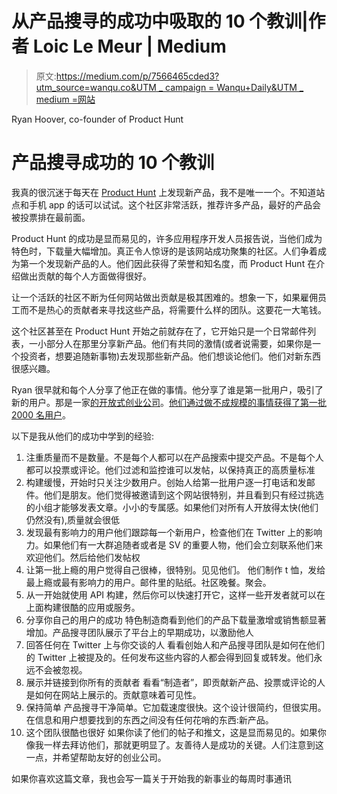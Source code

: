 # 从产品搜寻的成功中吸取的 10 个教训|作者 Loic Le Meur | Medium

> 原文:[https://medium.com/p/7566465cded3?utm_source=wanqu.co&UTM _ campaign = Wanqu+Daily&UTM _ medium =网站](https://medium.com/p/7566465cded3?utm_source=wanqu.co&utm_campaign=Wanqu+Daily&utm_medium=website)



Ryan Hoover, co-founder of Product Hunt



# 产品搜寻成功的 10 个教训

我真的很沉迷于每天在 [Product Hunt](https://www.producthunt.com/) 上发现新产品，我不是唯一一个。不知道站点和手机 app 的话可以试试。这个社区非常活跃，推荐许多产品，最好的产品会被投票排在最前面。

Product Hunt 的成功是显而易见的，许多应用程序开发人员报告说，当他们成为特色时，下载量大幅增加。真正令人惊讶的是该网站成功聚集的社区。人们争着成为第一个发现新产品的人。他们因此获得了荣誉和知名度，而 Product Hunt 在介绍做出贡献的每个人方面做得很好。

让一个活跃的社区不断为任何网站做出贡献是极其困难的。想象一下，如果雇佣员工而不是热心的贡献者来寻找这些产品，将需要什么样的团队。这要花一大笔钱。

这个社区甚至在 Product Hunt 开始之前就存在了，它开始只是一个日常邮件列表，一小部分人在那里分享新产品。他们有共同的激情(或者说需要，如果你是一个投资者，想要追随新事物)去发现那些新产品。他们想谈论他们。他们对新东西很感兴趣。

Ryan 很早就和每个人分享了他正在做的事情。他分享了谁是第一批用户，吸引了新的用户。那是一家[的开放式创业公司](https://medium.com/keep-learning-keep-growing/the-open-startup-420629989566#.8gosesh87)。[他们通过做不成规模的事情获得了第一批 2000 名用户](http://www.fastcompany.com/3024472/how-we-got-our-first-2000-users-doing-things-that-dont-scale)。

以下是我从他们的成功中学到的经验:

1.  注重质量而不是数量。不是每个人都可以在产品搜索中提交产品。不是每个人都可以投票或评论。他们过滤和监控谁可以发帖，以保持真正的高质量标准
2.  构建缓慢，开始时只关注少数用户。创始人给第一批用户逐一打电话和发邮件。他们是朋友。他们觉得被邀请到这个网站很特别，并且看到只有经过挑选的小组才能够发表文章。小小的专属感。如果他们对所有人开放得太快(他们仍然没有),质量就会很低
3.  发现最有影响力的用户他们跟踪每一个新用户，检查他们在 Twitter 上的影响力。如果他们有一大群追随者或者是 SV 的重要人物，他们会立刻联系他们来欢迎他们。然后给他们发帖权
4.  让第一批上瘾的用户觉得自己很棒，很特别。见见他们。
    他们制作 t 恤，发给最上瘾或最有影响力的用户。邮件里的贴纸。社区晚餐。聚会。
5.  从一开始就使用 API 构建，然后你可以快速打开它，这样一些开发者就可以在上面构建很酷的应用或服务。
6.  分享你自己的用户的成功
    特色制造商看到他们的产品下载量激增或销售额显著增加。产品搜寻团队展示了平台上的早期成功，以激励他人
7.  回答任何在 Twitter 上与你交谈的人
    看看创始人和产品搜寻团队是如何在他们的 Twitter 上被提及的。任何发布这些内容的人都会得到回复或转发。他们永远不会被忽视。
8.  展示并链接到你所有的贡献者
    看看“制造者”，即贡献新产品、投票或评论的人是如何在网站上展示的。贡献意味着可见性。
9.  保持简单
    产品搜寻干净简单。它加载速度很快。这个设计很简约，但很实用。在信息和用户想要找到的东西之间没有任何花哨的东西:新产品。
10.  这个团队很酷也很好
    如果你读了他们的帖子和推文，这是显而易见的。如果你像我一样去拜访他们，那就更明显了。友善待人是成功的关键。人们注意到这一点，并希望帮助友好的创业公司。

如果你喜欢这篇文章，我也会写一篇关于开始我的新事业的每周时事通讯